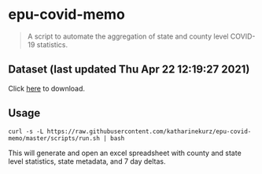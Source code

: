 # epu-covid-memo

> A script to automate the aggregation of state and county level COVID-19 statistics.

<!-- tmpl start -->

## Dataset (last updated Thu Apr 22 12:19:27 2021)

Click [here](https://covid-artifacts.s3.amazonaws.com/records/2021-4-22-121926-covid_artifact.xls) to download.

<!-- tmpl end -->

## Usage

```
curl -s -L https://raw.githubusercontent.com/katharinekurz/epu-covid-memo/master/scripts/run.sh | bash
```

This will generate and open an excel spreadsheet with county and state level statistics, state metadata, and 7 day deltas.